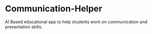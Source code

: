 # Communication-Helper
AI Based educational app to help students work on communication and presentation skills.
